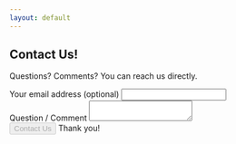 ```yaml
---
layout: default
---
```


## Contact Us! ##

Questions? Comments? You can reach us directly.

<form action="https://docs.google.com/forms/d/1OQhVjEgFqBRNG-tqDJtZYTfNZmjWJ364Nlq4A9IxeTc/formResponse"
      method="POST">
<div class="form-line">
  <div class="form-field">
    <label for="entry_196220007">Your email address (optional)</label>
    <input type="email" name="entry.196220007" value=""
           aria-label="Your email address">
  </div>
</div>
<div class="form-line">
  <div class="form-field">
    <label for="entry_107764626">Question / Comment</label>
    <textarea name="entry.107764626" aria-label="Your Name"
              aria-required="true" required=""></textarea>
  </div>
</div>
<input type="submit" name="submit" value="Contact Us" disabled>
<span class="confirmation">Thank you!</span>
</form>
